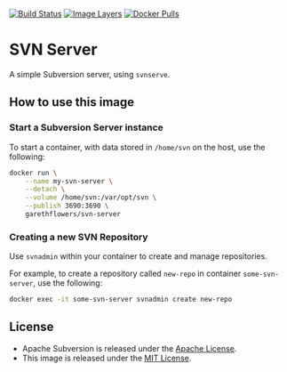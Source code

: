 [![Build Status](https://travis-ci.org/garethflowers/docker-svn-server.svg?branch=master)](https://travis-ci.org/garethflowers/docker-svn-server) [![Image Layers](https://images.microbadger.com/badges/image/garethflowers/svn-server.svg)](https://microbadger.com/images/garethflowers/svn-server) [![Docker Pulls](https://img.shields.io/docker/pulls/garethflowers/svn-server.svg)](https://store.docker.com/community/images/garethflowers/svn-server)

# SVN Server

A simple Subversion server, using `svnserve`.

## How to use this image

### Start a Subversion Server instance

To start a container, with data stored in `/home/svn` on the host, use the following:
```sh
docker run \
	--name my-svn-server \
	--detach \
	--volume /home/svn:/var/opt/svn \
	--publish 3690:3690 \
	garethflowers/svn-server
```

### Creating a new SVN Repository

Use `svnadmin` within your container to create and manage repositories.

For example, to create a repository called `new-repo` in container `some-svn-server`, use the following:
```sh
docker exec -it some-svn-server svnadmin create new-repo
```

## License

*	Apache Subversion is released under the [Apache License](https://www.apache.org/licenses/LICENSE-2.0).
*	This image is released under the [MIT License](https://raw.githubusercontent.com/garethflowers/docker-svn-server/master/LICENSE).

